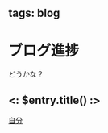 tags: blog
---
# ブログ進捗

どうかな？

<h2><: $entry.title() :></h2>

[自分](<: uri_for($entry.site_path()) :>)
